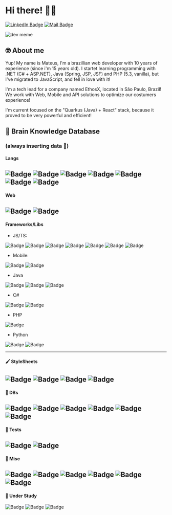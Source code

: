 # Hi there! 🙋‍♂
[![LinkedIn Badge](https://img.shields.io/static/v1?label=&message=Mateus%20Vidal&color=0077B5&logo=linkedin)](https://www.linkedin.com/in/mateusvidaldev/)
[![Mail Badge](https://img.shields.io/static/v1?label=&message=mateusvidal.dev@gmail.com&color=B5B5B5&logo=gmail)](mailto:mateusvidal.dev@gmail.com)

![dev meme](https://i.pinimg.com/originals/e3/18/ce/e318ceb53eb41fb97c42d900968b357f.jpg)

## 🤓 About me

Yup! My name is Mateus, I'm a brazillian web developer with 10 years of experience (since i'm 15 years old). 
I startet learning programming with .NET (C# + ASP.NET), Java (Spring, JSP, JSF) and PHP (5.3, vanilla), but I've migrated to JavaScript, and fell in love with it!

I'm a tech lead for a company named EthosX, located in São Paulo, Brazil! We work with Web, Mobile and API solutions to optimize our costumers experience!

I'm current focused on the "Quarkus (Java) + React" stack, because it proved to be very powerful and efficient!

## 🧠 Brain Knowledge Database
### (always inserting data 🧐)

#### Langs
![Badge](https://img.shields.io/static/v1?label=&message=JavaScript&color=grey&logo=javascript)
![Badge](https://img.shields.io/static/v1?label=&message=TypeScript&color=fff&logo=typescript)
![Badge](https://img.shields.io/static/v1?label=&message=Java&color=8C2227&logo=java)
![Badge](https://img.shields.io/static/v1?label=&message=C%23&color=239120&logo=c%20sharp)
![Badge](https://img.shields.io/static/v1?label=&message=Rust&color=CA4F17&logo=rust)
![Badge](https://img.shields.io/static/v1?label=&message=PHP&color=fff&logo=php)
![Badge](https://img.shields.io/static/v1?label=&message=Python&color=F8CC41&logo=python)
---
#### Web
![Badge](https://img.shields.io/static/v1?label=&message=HTML5&color=fff&logo=html5)
![Badge](https://img.shields.io/static/v1?label=&message=CSS3&color=5EADEF&logo=css3)
---
#### Frameworks/Libs
- JS/TS: 

![Badge](https://img.shields.io/static/v1?label=&message=NodeJS&color=FFF&logo=node.js)
![Badge](https://img.shields.io/static/v1?label=&message=Express&color=3c3c3c&logo=express)
![Badge](https://img.shields.io/static/v1?label=&message=NestJS&color=E0234E&logo=nestjs)
![Badge](https://img.shields.io/static/v1?label=&message=React&color=grey&logo=react)
![Badge](https://img.shields.io/static/v1?label=&message=NextJS&color=000&logo=next.js)
![Badge](https://img.shields.io/static/v1?label=&message=AngularJS&color=D61A15&logo=angularjs)
![Badge](https://img.shields.io/static/v1?label=&message=Angular&color=D61A15&logo=angular)

- Mobile:

![Badge](https://img.shields.io/static/v1?label=&message=Ionic&color=fff&logo=ionic)
![Badge](https://img.shields.io/static/v1?label=&message=React%20Native&color=452A62&logo=react)

- Java

![Badge](https://img.shields.io/static/v1?label=&message=Spring&color=FFF&logo=spring)
![Badge](https://img.shields.io/static/v1?label=&message=Quarkus&color=FFF&logo=quarkus)
![Badge](https://img.shields.io/static/v1?label=&message=Hibernate&color=B6A875&logo=hibernate)

- C#

![Badge](https://img.shields.io/static/v1?label=&message=.NET&color=blue&logo=.net)
![Badge](https://img.shields.io/static/v1?label=&message=Entity%20Framework&color=blue&logo=c%20sharp)

- PHP

![Badge](https://img.shields.io/static/v1?label=&message=Laravel&color=EBEBEB&logo=laravel)

- Python

![Badge](https://img.shields.io/static/v1?label=&message=Flask&color=0D7660&logo=flask)
![Badge](https://img.shields.io/static/v1?label=&message=Face%20Recognition&color=EBEBEB&logo=python)

---
#### 🖌️ StyleSheets
![Badge](https://img.shields.io/static/v1?label=&message=SaSS&color=grey&logo=sass)
![Badge](https://img.shields.io/static/v1?label=&message=LeSS&color=grey&logo=less)
![Badge](https://img.shields.io/static/v1?label=&message=Bootstrap&color=553D7C&logo=bootstrap)
![Badge](https://img.shields.io/static/v1?label=&message=Styled%20Components&color=3c3c3c&logo=styled-components)
---
#### 🧮 DBs
![Badge](https://img.shields.io/static/v1?label=&message=PostgreSQL&color=fff&logo=postgresql)
![Badge](https://img.shields.io/static/v1?label=&message=MySQL&color=F7F7F7&logo=mysql)
![Badge](https://img.shields.io/static/v1?label=&message=SQL%20Server&color=CC2927&logo=microsoft%20sql%20server)
![Badge](https://img.shields.io/static/v1?label=&message=SQLite&color=4BA3D7&logo=sqlite)
![Badge](https://img.shields.io/static/v1?label=&message=MongoDB&color=F7F7F7&logo=mongodb)
![Badge](https://img.shields.io/static/v1?label=&message=CouchDB&color=EA2328&logo=couchbase)
---
#### 🤖 Tests
![Badge](https://img.shields.io/static/v1?label=&message=Jest&color=96737D&logo=jest)
![Badge](https://img.shields.io/static/v1?label=&message=Selenium&color=fff&logo=selenium)
---
#### 🔡 Misc 
![Badge](https://img.shields.io/static/v1?label=&message=Docker&color=fff&logo=docker)
![Badge](https://img.shields.io/static/v1?label=&message=Bower&color=fff&logo=bower)
![Badge](https://img.shields.io/static/v1?label=&message=NPM&color=fff&logo=npm)
![Badge](https://img.shields.io/static/v1?label=&message=Yarn&color=fff&logo=yarn)
![Badge](https://img.shields.io/static/v1?label=&message=Grunt&color=fff&logo=grunt)
![Badge](https://img.shields.io/static/v1?label=&message=Gulp&color=fff&logo=gulp)
---
#### 📖 Under Study 
![Badge](https://img.shields.io/static/v1?label=&message=Jenkins&color=FFF&logo=jenkins)
![Badge](https://img.shields.io/static/v1?label=&message=Kubernetes&color=FFF&logo=kubernetes)
![Badge](https://img.shields.io/static/v1?label=&message=Svelte&color=FFF&logo=svelte)
